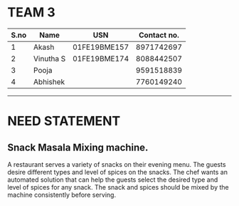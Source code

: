 # TEAM 3

|S.no|Name|USN|Contact no.|
|--|--|--|--|
|1|Akash   |01FE19BME157|8971742697|
|2|Vinutha S|01FE19BME174|8088442507|
|3|Pooja   ||9591518839|
|4|Abhishek||7760149240|




***
# NEED STATEMENT
## Snack Masala Mixing machine.

A restaurant serves a variety of snacks on their evening menu. The guests desire different types and level of spices on the snacks. The chef wants an automated solution that can help the guests select the desired type and level of spices for any snack. The snack and spices should be mixed by the machine consistently before serving. 
